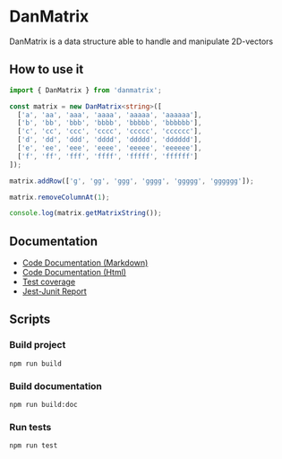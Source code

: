 # DanMatrix

DanMatrix is a data structure able to handle and manipulate 2D-vectors

## How to use it

```ts
import { DanMatrix } from 'danmatrix';

const matrix = new DanMatrix<string>([
  ['a', 'aa', 'aaa', 'aaaa', 'aaaaa', 'aaaaaa'],
  ['b', 'bb', 'bbb', 'bbbb', 'bbbbb', 'bbbbbb'],
  ['c', 'cc', 'ccc', 'cccc', 'ccccc', 'cccccc'],
  ['d', 'dd', 'ddd', 'dddd', 'ddddd', 'dddddd'],
  ['e', 'ee', 'eee', 'eeee', 'eeeee', 'eeeeee'],
  ['f', 'ff', 'fff', 'ffff', 'fffff', 'ffffff']
]);

matrix.addRow(['g', 'gg', 'ggg', 'gggg', 'ggggg', 'gggggg']);

matrix.removeColumnAt(1);

console.log(matrix.getMatrixString());
```

## Documentation

- [Code Documentation (Markdown)](./docs/codedocumentation-md/modules.md)
- [Code Documentation (Html)](https://evildead.github.io/DanMatrix/codedocumentation-html/modules.html)
- [Test coverage](https://evildead.github.io/DanMatrix/test-coverage/)
- [Jest-Junit Report](https://evildead.github.io/DanMatrix/test-reports/junit.xml)

## Scripts

### Build project

`npm run build`

### Build documentation

`npm run build:doc`

### Run tests

`npm run test`
